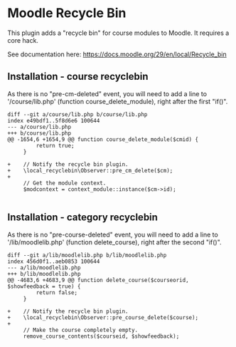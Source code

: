 # Moodle Recycle Bin
This plugin adds a "recycle bin" for course modules to Moodle.
It requires a core hack.

See documentation here: https://docs.moodle.org/29/en/local/Recycle_bin

## Installation - course recyclebin
As there is no "pre-cm-deleted" event, you will need to add a line to '/course/lib.php' (function course_delete_module), right after the first "if()".
```
diff --git a/course/lib.php b/course/lib.php
index e49bdf1..5f8d6e6 100644
--- a/course/lib.php
+++ b/course/lib.php
@@ -1654,6 +1654,9 @@ function course_delete_module($cmid) {
         return true;
     }
 
+    // Notify the recycle bin plugin.
+    \local_recyclebin\Observer::pre_cm_delete($cm);
+
     // Get the module context.
     $modcontext = context_module::instance($cm->id);
 
```

## Installation - category recyclebin
As there is no "pre-course-deleted" event, you will need to add a line to '/lib/moodlelib.php' (function delete_course), right after the second "if()".
```
diff --git a/lib/moodlelib.php b/lib/moodlelib.php
index 456d0f1..aeb0853 100644
--- a/lib/moodlelib.php
+++ b/lib/moodlelib.php
@@ -4683,6 +4683,9 @@ function delete_course($courseorid, $showfeedback = true) {
         return false;
     }
 
+    // Notify the recycle bin plugin.
+    \local_recyclebin\Observer::pre_course_delete($course);
+
     // Make the course completely empty.
     remove_course_contents($courseid, $showfeedback);
 
```
